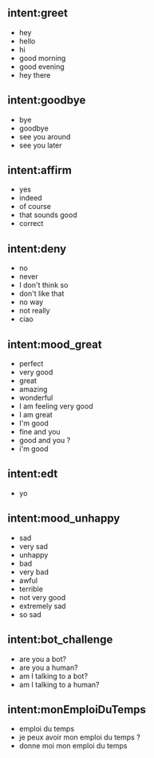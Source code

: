 ## intent:greet
- hey
- hello
- hi
- good morning
- good evening
- hey there

## intent:goodbye
- bye
- goodbye
- see you around
- see you later

## intent:affirm
- yes
- indeed
- of course
- that sounds good
- correct

## intent:deny
- no
- never
- I don't think so
- don't like that
- no way
- not really
- ciao

## intent:mood_great
- perfect
- very good
- great
- amazing
- wonderful
- I am feeling very good
- I am great
- I'm good
- fine and you
- good and you ?
- i'm good

## intent:edt
- yo

## intent:mood_unhappy
- sad
- very sad
- unhappy
- bad
- very bad
- awful
- terrible
- not very good
- extremely sad
- so sad

## intent:bot_challenge
- are you a bot?
- are you a human?
- am I talking to a bot?
- am I talking to a human?

## intent:monEmploiDuTemps
- emploi du temps
- je peux avoir mon emploi du temps ?
- donne moi mon emploi du temps
